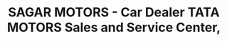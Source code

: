 ---
title: "SAGAR MOTORS - Car Dealer TATA MOTORS Sales and Service Center,"
url: /noida/sagar-motors-car-dealer-tata-motors-sales-and-service-center/
shop: Autohaus
---
